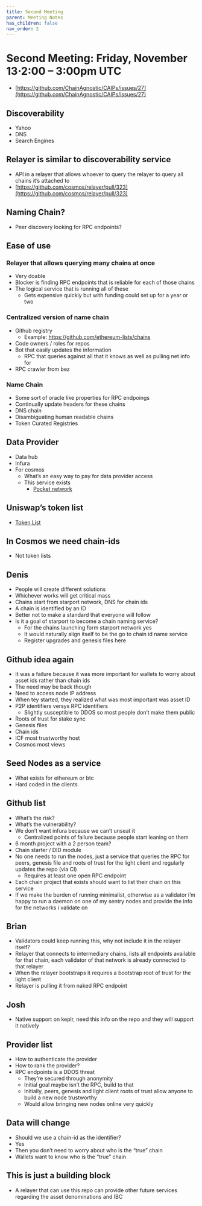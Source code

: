```yaml
---
title: Second Meeting
parent: Meeting Notes
has_children: false
nav_order: 2
---
```


# **Second Meeting: Friday, November 13⋅2:00 – 3:00pm UTC**

- [https://github.com/ChainAgnostic/CAIPs/issues/27](https://github.com/ChainAgnostic/CAIPs/issues/27)

## Discoverability

- Yahoo
- DNS
- Search Engines

## Relayer is similar to discoverability service

- API in a relayer that allows whoever to query the relayer to query all chains it’s attached to
- [https://github.com/cosmos/relayer/pull/323](https://github.com/cosmos/relayer/pull/323)

## Naming Chain?

- Peer discovery looking for RPC endpoints?

## Ease of use

### Relayer that allows querying many chains at once

- Very doable
- Blocker is finding RPC endpoints that is reliable for each of those chains
- The logical service that is running all of these
    - Gets expensive quickly but with funding could set up for a year or two

### Centralized version of name chain

- Github registry
    - Example: https://github.com/ethereum-lists/chains
- Code owners / roles for repos
- Bot that easily updates the information
    - RPC that queries against all that it knows as well as pulling net info for
- RPC crawler from bez

### Name Chain

- Some sort of oracle like properties for RPC endpoings
- Continually update headers for these chains
- DNS chain
- Disambiguating human readable chains
- Token Curated Registries

## Data Provider

- Data hub
- Infura
- For cosmos
    - What’s an easy way to pay for data provider access
    - This service exists
        - [Pocket network](https://www.pokt.network/)

## Uniswap’s token list

- [Token List](https://tokenlists.org/)

## In Cosmos we need chain-ids

- Not token lists

## Denis

- People will create different solutions
- Whichever works will get critical mass
- Chains start from starport network, DNS for chain ids
- A chain is identified by an ID
- Better not to make a standard that everyone will follow
- Is it a goal of starport to become a chain naming service?
    - For the chains launching form starport network yes
    - It would naturally align itself to be the go to chain id name service
    - Register upgrades and genesis files here

## Github idea again

- It was a failure because it was more important for wallets to worry about asset ids rather than chain ids
- The need may be back though
- Need to access node IP address
- When tey started, they realized what was most important was asset ID
- P2P identifiers versys RPC identifiers
    - Slightly susceptible to DDOS so most people don’t make them public
- Roots of trust for stake sync
- Genesis files
- Chain ids
- ICF most trustworthy host
- Cosmos most views

## Seed Nodes as a service

- What exists for ethereum or btc
- Hard coded in the clients

## Github list

- What’s the risk?
- What’s the vulnerability?
- We don’t want infura because we can’t unseat it
    - Centralized points of failure because people start leaning on them
- 6 month project with a 2 person team?
- Chain starter / DID module
- No one needs to run the nodes, just a service that queries the RPC for peers, genesis file and roots of trust for the light client and regularly updates the repo (via CI)
    - Requires at least one open RPC endpoint
- Each chain project that exists should want to list their chain on this service
- If we make the burden of running minimalist, otherwise as a validator i’m happy to run a daemon on one of my sentry nodes and provide the info for the networks i validate on

## Brian

- Validators could keep running this, why not include it in the relayer itself?
- Relayer that connects to intermediary chains, lists all endpoints available for that chain, each validator of that network is already connected to that relayer
- When the relayer bootstraps it requires a bootstrap root of trust for the light client
- Relayer is pulling it from naked RPC endpoint

## Josh

- Native support on keplr, need this info on the repo and they will support it natively

## Provider list

- How to authenticate the provider
- How to rank the provider?
- RPC endpoints is a DDOS threat
    - They’re secured through anonymity
    - Initial goal maybe isn’t the RPC, build to that
    - Initially, peers, genesis and light client roots of trust allow anyone to build a new node trustworthy
    - Would allow bringing new nodes online very quickly

## Data will change

- Should we use a chain-id as the identifier?
- Yes
- Then you don’t need to worry about who is the “true” chain
- Wallets want to know who is the “true” chain

## This is just a building block

- A relayer that can use this repo can provide other future services regarding the asset denominations and IBC